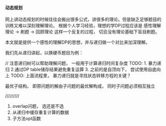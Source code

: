 #### 动态规划

网上讲动态规划的时候往往会搬出很多公式，讲很多的理论。但是缺乏足够题目的训练又难以深刻理解理论。
根据个人学习经验，理想的学DP过程应该是 感性理解理论 -> 刷题 -> 回顾理论 这样一个反复的过程， 切忌没有理论基础下盲目刷题。

本文就是提供一个感性的理解DP的思想，并与递归做一个对比来加深理解。

我们先从递归讲起，以换硬币题目为例：

// 注意递归树可以帮助理解问题， 一般用于计算递归时间复杂度
TODO: 1. 暴力递归 2.通过DP table储存结果避免重复运算 3. 之前的是自顶向下， 尝试使用自底向上
TODO: 上面流程里， 暴力递归就是寻找状态转移方程的关键？

最优子结构， 即原问题的解由子问题的最优解构成， 同时子问题必须相互独立

/////////
1. overlap问题， 选还是不选
2. 从递归中缓存重复计算的数据
3. 子方法opt函数